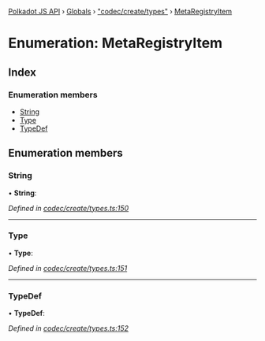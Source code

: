 [Polkadot JS API](../README.md) › [Globals](../globals.md) › ["codec/create/types"](../modules/_codec_create_types_.md) › [MetaRegistryItem](_codec_create_types_.metaregistryitem.md)

# Enumeration: MetaRegistryItem

## Index

### Enumeration members

* [String](_codec_create_types_.metaregistryitem.md#string)
* [Type](_codec_create_types_.metaregistryitem.md#type)
* [TypeDef](_codec_create_types_.metaregistryitem.md#typedef)

## Enumeration members

###  String

• **String**:

*Defined in [codec/create/types.ts:150](https://github.com/polkadot-js/api/blob/30f62f4024/packages/types/src/codec/create/types.ts#L150)*

___

###  Type

• **Type**:

*Defined in [codec/create/types.ts:151](https://github.com/polkadot-js/api/blob/30f62f4024/packages/types/src/codec/create/types.ts#L151)*

___

###  TypeDef

• **TypeDef**:

*Defined in [codec/create/types.ts:152](https://github.com/polkadot-js/api/blob/30f62f4024/packages/types/src/codec/create/types.ts#L152)*
